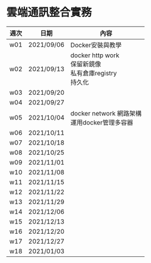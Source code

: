 # 雲端通訊整合實務
週次 | 日期 | 內容
----|------|-------
w01 | 2021/09/06 | Docker安裝與教學
w02 | 2021/09/13 | docker http work<br>保留新鏡像<br>私有倉庫registry<br>持久化
w03 | 2021/09/20 | 
w04 | 2021/09/27 | 
w05 | 2021/10/04 | docker network 網路架構<br>運用docker管理多容器
w06 | 2021/10/11 | 
w07 | 2021/10/18 | 
w08 | 2021/10/25 | 
w09 | 2021/11/01 | 
w10 | 2021/11/08 | 
w11 | 2021/11/15 | 
w12 | 2021/11/22 | 
w13 | 2021/11/29 | 
w14 | 2021/12/06 | 
w15 | 2021/12/13 | 
w16 | 2021/12/20 | 
w17 | 2021/12/27 | 
w18 | 2021/01/03 |